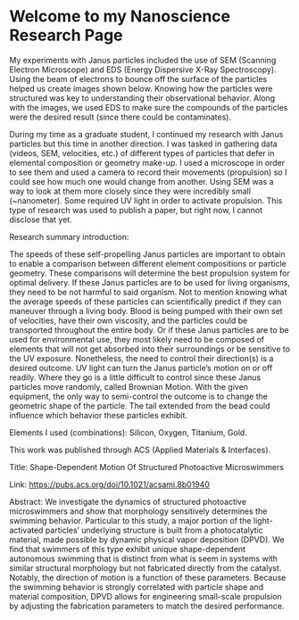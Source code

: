 # Welcome to my Nanoscience Research Page

My experiments with Janus particles included the use of SEM (Scanning Electron Microscope) and EDS (Energy Dispersive X-Ray Spectroscopy). Using the beam of electrons to bounce off the surface of the particles helped us create images shown below. Knowing how the particles were structured was key to understanding their observational behavior. Along with the images, we used EDS to make sure the compounds of the particles were the desired result (since there could be contaminates).

During my time as a graduate student, I continued my research with Janus particles but this time in another direction. I was tasked in gathering data (videos, SEM, velocities, etc.) of different types of particles that defer in elemental composition or geometry make-up. I used a microscope in order to see them and used a camera to record their movements (propulsion) so I could see how much one would change from another. Using SEM was a way to look at them more closely since they were incredibly small (~nanometer). Some required UV light in order to activate propulsion. This type of research was used to publish a paper, but right now, I cannot disclose that yet.

Research summary introduction:

The speeds of these self-propelling Janus particles are important to obtain to enable a comparison between different element compositions or particle geometry. These comparisons will determine the best propulsion system for optimal delivery. If these Janus particles are to be used for living organisms, they need to be not harmful to said organism. Not to mention knowing what the average speeds of these particles can scientifically predict if they can maneuver through a living body. Blood is being pumped with their own set of velocities, have their own viscosity, and the particles could be transported throughout the entire body. Or if these Janus particles are to be used for environmental use, they most likely need to be composed of elements that will not get absorbed into their surroundings or be sensitive to the UV exposure. Nonetheless, the need to control their direction(s) is a desired outcome.
UV light can turn the Janus particle’s motion on or off readily. Where they go is a little difficult to control since these Janus particles move randomly, called Brownian Motion. With the given equipment, the only way to semi-control the outcome is to change the geometric shape of the particle. The tail extended from the bead could influence which behavior these particles exhibit.

Elements I used (combinations): Silicon, Oxygen, Titanium, Gold.

This work was published through ACS (Applied Materials & Interfaces).

Title: Shape-Dependent Motion Of Structured Photoactive Microswimmers

Link: https://pubs.acs.org/doi/10.1021/acsami.8b01940

Abstract:
We investigate the dynamics of structured photoactive microswimmers and show that morphology sensitively determines the swimming behavior. Particular to this study, a major portion of the light-activated particles’ underlying structure is built from a photocatalytic material, made possible by dynamic physical vapor deposition (DPVD). We find that swimmers of this type exhibit unique shape-dependent autonomous swimming that is distinct from what is seem in systems with similar structural morphology but not fabricated directly from the catalyst. Notably, the direction of motion is a function of these parameters. Because the swimming behavior is strongly correlated with particle shape and material composition, DPVD allows for engineering small-scale propulsion by adjusting the fabrication parameters to match the desired performance.
